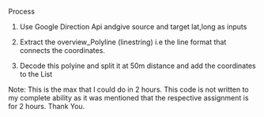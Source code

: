 Process 

1. Use Google Direction Api andgive source and target lat,long as inputs

2. Extract the overview_Polyline (linestring) i.e the line format that connects the coordinates.

3. Decode this polyine and split it at 50m distance and add the coordinates to the List






Note: This is the max that I could do in 2 hours. This code is not written to my complete ability as it was mentioned that the respective assignment is for 2 hours.
Thank You.
